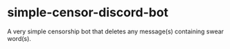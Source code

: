# simple-censor-discord-bot
A very simple censorship bot that deletes any message(s) containing swear word(s).
